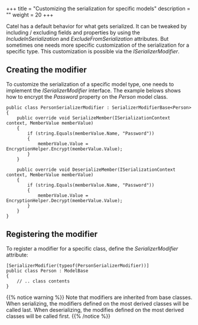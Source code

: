+++
title = "Customizing the serialization for specific models" 
description = ""
weight = 20
+++

Catel has a default behavior for what gets serialized. It can be tweaked by including / excluding fields and properties by using the *IncludeInSerialization* and *ExcludeFromSerialization* attributes. But sometimes one needs more specific customization of the serialization for a specific type. This customization is possible via the *ISerializerModifier*.

## Creating the modifier

To customize the serialization of a specific model type, one needs to implement the *ISerializerModifier* interface. The example belows shows how to encrypt the *Password* property on the *Person* model class.

```
public class PersonSerializerModifier : SerializerModifierBase<Person>
{
    public override void SerializeMember(ISerializationContext context, MemberValue memberValue)
    {
        if (string.Equals(memberValue.Name, "Password"))
        {
            memberValue.Value = EncryptionHelper.Encrypt(memberValue.Value);
        }
    }
 
    public override void DeserializeMember(ISerializationContext context, MemberValue memberValue)
    {
        if (string.Equals(memberValue.Name, "Password"))
        {
            memberValue.Value = EncryptionHelper.Decrypt(memberValue.Value);
        }
    }
}
```

## Registering the modifier

To register a modifier for a specific class, define the *SerializerModifier* attribute:

```
[SerializerModifier(typeof(PersonSerializerModifier))]
public class Person : ModelBase
{
    // .. class contents
}
```

{{% notice warning %}}
Note that modifiers are inherited from base classes. When serializing, the modifiers defined on the most derived classes will be called last. When deserializing, the modifies defined on the most derived classes will be called first.
{{% /notice %}}
